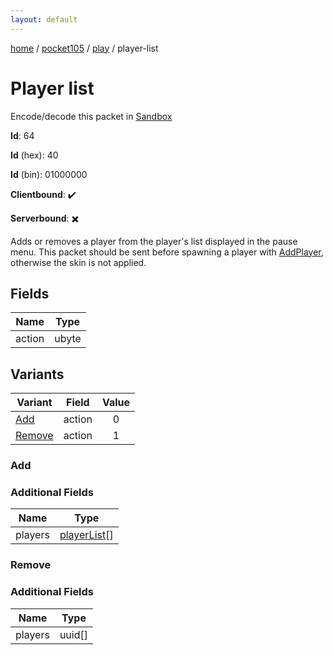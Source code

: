 ```yaml
---
layout: default
---
```


[home](/)  /  [pocket105](/protocol/pocket105)  /  [play](/protocol/pocket105/play)  /  player-list

# Player list

Encode/decode this packet in [Sandbox](../../../sandbox/pocket105#play.player_list)

**Id**: 64

**Id** (hex): 40

**Id** (bin): 01000000

**Clientbound**: ✔️

**Serverbound**: ✖️

Adds or removes a player from the player's list displayed in the pause menu. This packet should be sent before spawning a player with [AddPlayer](#play_add-player), otherwise the skin is not applied.

## Fields

Name | Type
---|---
action | ubyte

## Variants

Variant | Field | Value
---|---|:---:
[Add](#add) | action | 0
[Remove](#remove) | action | 1

### Add

### Additional Fields

Name | Type
---|---
players | [playerList](/protocol/pocket105/types/player-list)[]

### Remove

### Additional Fields

Name | Type
---|---
players | uuid[]
